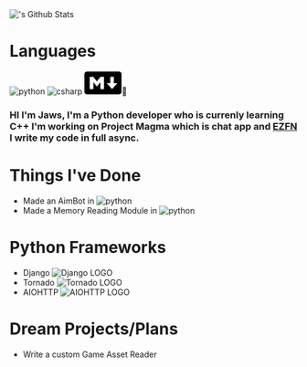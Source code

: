 <img align="" alt="'s Github Stats" src="https://github-readme-stats.codestackr.vercel.app/api?username=Jawschamp&theme=dracula&show_icons=true" />

# Languages

<img src="https://devicons.github.io/devicon/devicon.git/icons/python/python-original.svg" alt="python" width="40" height="40"/>

<img src="https://raw.githubusercontent.com/abranhe/programming-languages-logos/30a0ecf99188be99a3c75a00efb5be61eca9c382/src/csharp/csharp.svg" alt="csharp" height="40"/>
<img src="https://github.com/dcurtis/markdown-mark/blob/master/svg/markdown-mark-solid.svg" alt="markdown" height="40"/>🤣
 
### HI I'm Jaws, I'm a Python developer who is currenly learning C++ I'm working on Project Magma which is chat app and [EZFN](https://ezfn.net) I write my code in full async.
# Things I've Done
* Made an AimBot in <img src="https://devicons.github.io/devicon/devicon.git/icons/python/python-original.svg" alt="python" width="20" height="20"/>
* Made a Memory Reading Module in <img src="https://devicons.github.io/devicon/devicon.git/icons/python/python-original.svg" alt="python" width="20" height="20"/>

# Python Frameworks
* Django <img src="https://cdn.discordapp.com/attachments/631678988582125588/769839141613207572/unknown.png" alt="Django LOGO" width="20" height="20"/>
* Tornado <img src="https://www.tornadoweb.org/en/stable/_images/tornado.png" alt="Tornado LOGO" width="20" height="20"/>
* AIOHTTP <img src="https://docs.aiohttp.org/en/stable/_static/aiohttp-icon-128x128.png" alt="AIOHTTP LOGO" width="20" height="20"/>

# Dream Projects/Plans
* Write a custom Game Asset Reader
